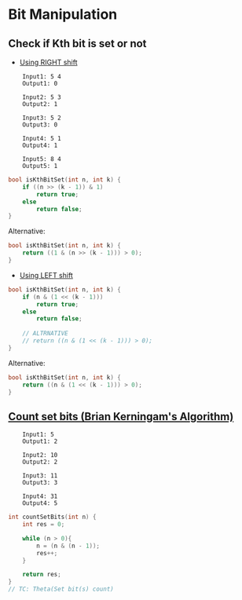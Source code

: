 # Bit Manipulation

## Check if Kth bit is set or not
- [Using RIGHT shift](/Bit%20Magic/Check%20if%20Kth%20bit%20is%20set%20or%20not%20(using%20RIGHT%20shift).cpp)

```
	Input1: 5 4
	Output1: 0

	Input2: 5 3
	Output2: 1

	Input3: 5 2
	Output3: 0

	Input4: 5 1
	Output4: 1

	Input5: 8 4
	Output5: 1
```
```cpp
bool isKthBitSet(int n, int k) {
	if ((n >> (k - 1)) & 1)
		return true;
	else
		return false;
}
```
Alternative:
```cpp
bool isKthBitSet(int n, int k) {
	return ((1 & (n >> (k - 1))) > 0);
}
```

- [Using LEFT shift](/Bit%20Magic/Check%20if%20Kth%20bit%20is%20set%20or%20not%20(using%20LEFT%20shift).cpp)
```cpp
bool isKthBitSet(int n, int k) {
	if (n & (1 << (k - 1)))
		return true;
	else
		return false;
	
	// ALTRNATIVE
	// return ((n & (1 << (k - 1))) > 0);
}
```
Alternative:
```cpp
bool isKthBitSet(int n, int k) {
	return ((n & (1 << (k - 1))) > 0);
}
```

## [Count set bits (Brian Kerningam's Algorithm)](/Bit%20Magic/Count%20set%20bits%20(Brian%20Kerningam's%20Algorithm).cpp)
```
	Input1: 5
	Output1: 2

	Input2: 10
	Output2: 2

	Input3: 11
	Output3: 3

	Input4: 31
	Output4: 5
```
```cpp
int countSetBits(int n) {
	int res = 0;

	while (n > 0){
		n = (n & (n - 1));
		res++;
	}

	return res;
}
// TC: Theta(Set bit(s) count)
```